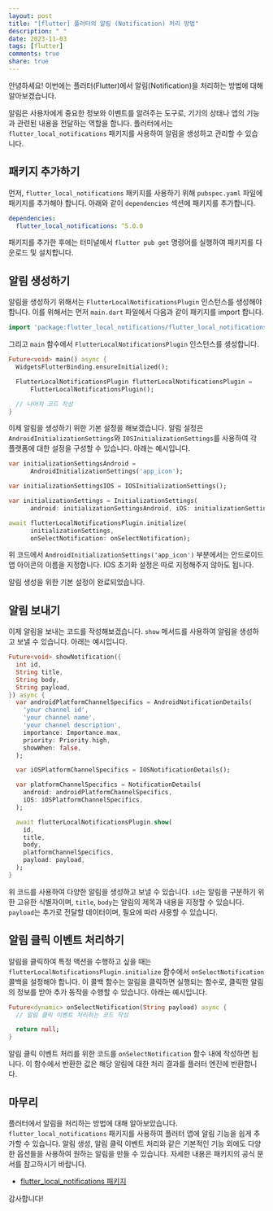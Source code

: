 ```yaml
---
layout: post
title: "[flutter] 플러터의 알림 (Notification) 처리 방법"
description: " "
date: 2023-11-03
tags: [flutter]
comments: true
share: true
---
```


안녕하세요! 이번에는 플러터(Flutter)에서 알림(Notification)을 처리하는 방법에 대해 알아보겠습니다.

알림은 사용자에게 중요한 정보와 이벤트를 알려주는 도구로, 기기의 상태나 앱의 기능과 관련된 내용을 전달하는 역할을 합니다. 플러터에서는 `flutter_local_notifications` 패키지를 사용하여 알림을 생성하고 관리할 수 있습니다.

## 패키지 추가하기

먼저, `flutter_local_notifications` 패키지를 사용하기 위해 `pubspec.yaml` 파일에 패키지를 추가해야 합니다. 아래와 같이 `dependencies` 섹션에 패키지를 추가합니다.

```yaml
dependencies:
  flutter_local_notifications: ^5.0.0
```

패키지를 추가한 후에는 터미널에서 `flutter pub get` 명령어를 실행하여 패키지를 다운로드 및 설치합니다.

## 알림 생성하기

알림을 생성하기 위해서는 `FlutterLocalNotificationsPlugin` 인스턴스를 생성해야 합니다. 이를 위해서는 먼저 `main.dart` 파일에서 다음과 같이 패키지를 import 합니다.

```dart
import 'package:flutter_local_notifications/flutter_local_notifications.dart';
```

그리고 `main` 함수에서 `FlutterLocalNotificationsPlugin` 인스턴스를 생성합니다.

```dart
Future<void> main() async {
  WidgetsFlutterBinding.ensureInitialized();

  FlutterLocalNotificationsPlugin flutterLocalNotificationsPlugin =
      FlutterLocalNotificationsPlugin();

  // 나머지 코드 작성
}
```

이제 알림을 생성하기 위한 기본 설정을 해보겠습니다. 알림 설정은 `AndroidInitializationSettings`와 `IOSInitializationSettings`를 사용하여 각 플랫폼에 대한 설정을 구성할 수 있습니다. 아래는 예시입니다.

```dart
var initializationSettingsAndroid =
      AndroidInitializationSettings('app_icon');

var initializationSettingsIOS = IOSInitializationSettings();

var initializationSettings = InitializationSettings(
      android: initializationSettingsAndroid, iOS: initializationSettingsIOS);

await flutterLocalNotificationsPlugin.initialize(
      initializationSettings,
      onSelectNotification: onSelectNotification);
```

위 코드에서 `AndroidInitializationSettings('app_icon')` 부분에서는 안드로이드 앱 아이콘의 이름을 지정합니다. IOS 초기화 설정은 따로 지정해주지 않아도 됩니다.

알림 생성을 위한 기본 설정이 완료되었습니다.

## 알림 보내기

이제 알림을 보내는 코드를 작성해보겠습니다. `show` 메서드를 사용하여 알림을 생성하고 보낼 수 있습니다. 아래는 예시입니다.

```dart
Future<void> showNotification({
  int id,
  String title,
  String body,
  String payload,
}) async {
  var androidPlatformChannelSpecifics = AndroidNotificationDetails(
    'your channel id',
    'your channel name',
    'your channel description',
    importance: Importance.max,
    priority: Priority.high,
    showWhen: false,
  );

  var iOSPlatformChannelSpecifics = IOSNotificationDetails();

  var platformChannelSpecifics = NotificationDetails(
    android: androidPlatformChannelSpecifics,
    iOS: iOSPlatformChannelSpecifics,
  );

  await flutterLocalNotificationsPlugin.show(
    id,
    title,
    body,
    platformChannelSpecifics,
    payload: payload,
  );
}
```

위 코드를 사용하여 다양한 알림을 생성하고 보낼 수 있습니다. `id`는 알림을 구분하기 위한 고유한 식별자이며, `title`, `body`는 알림의 제목과 내용을 지정할 수 있습니다. `payload`는 추가로 전달할 데이터이며, 필요에 따라 사용할 수 있습니다.

## 알림 클릭 이벤트 처리하기

알림을 클릭하여 특정 액션을 수행하고 싶을 때는 `flutterLocalNotificationsPlugin.initialize` 함수에서 `onSelectNotification` 콜백을 설정해야 합니다. 이 콜백 함수는 알림을 클릭하면 실행되는 함수로, 클릭한 알림의 정보를 받아 추가 동작을 수행할 수 있습니다. 아래는 예시입니다.

```dart
Future<dynamic> onSelectNotification(String payload) async {
  // 알림 클릭 이벤트 처리하는 코드 작성

  return null;
}
```

알림 클릭 이벤트 처리를 위한 코드를 `onSelectNotification` 함수 내에 작성하면 됩니다. 이 함수에서 반환한 값은 해당 알림에 대한 처리 결과를 플러터 엔진에 반환합니다.

## 마무리

플러터에서 알림을 처리하는 방법에 대해 알아보았습니다. `flutter_local_notifications` 패키지를 사용하여 플러터 앱에 알림 기능을 쉽게 추가할 수 있습니다. 알림 생성, 알림 클릭 이벤트 처리와 같은 기본적인 기능 외에도 다양한 옵션들을 사용하여 원하는 알림을 만들 수 있습니다. 자세한 내용은 패키지의 공식 문서를 참고하시기 바랍니다.

- [flutter_local_notifications 패키지](https://pub.dev/packages/flutter_local_notifications)

감사합니다!